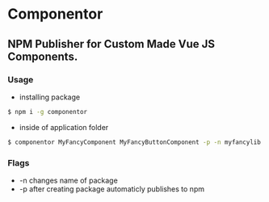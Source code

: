 # Componentor

## NPM Publisher for Custom Made Vue JS Components.

### Usage

- installing package

```bash
$ npm i -g componentor
```

- inside of application folder

```bash
$ componentor MyFancyComponent MyFancyButtonComponent -p -n myfancylib
```

### Flags

- -n changes name of package
- -p after creating package automaticly publishes to npm
